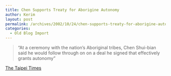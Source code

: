 ```yaml
---
title: Chen Supports Treaty for Aborigine Autonomy
author: Kerim
layout: post
permalink: /archives/2002/10/24/chen-supports-treaty-for-aborigine-autonomy/
categories:
  - Old Blog Import
---
```


>   &#8220;At a ceremony with the nation&#8217;s Aboriginal tribes, Chen Shui-bian said he would follow through on on a deal he signed that effectively grants autonomy&#8221;


<a href="http://www.taipeitimes.com/news/2002/10/20/story/0000176367" onclick="_gaq.push(['_trackEvent', 'outbound-article', 'http://www.taipeitimes.com/news/2002/10/20/story/0000176367', 'The Taipei Times']);" >The Taipei Times</a>

